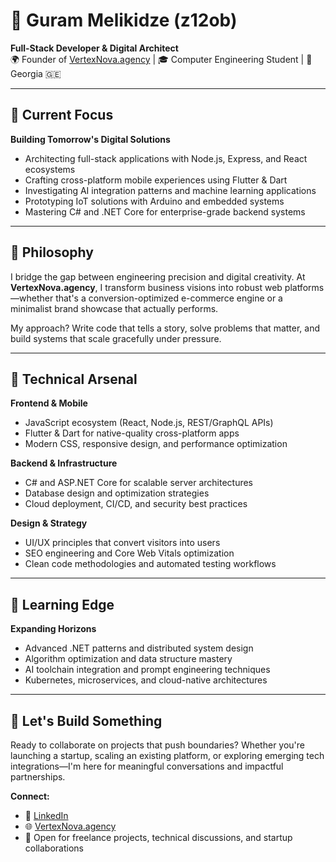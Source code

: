 # 👋 Guram Melikidze (z12ob)

**Full-Stack Developer & Digital Architect**  
🌍 Founder of [VertexNova.agency](https://vertexnova.agency) | 🎓 Computer Engineering Student | 📍 Georgia 🇬🇪

---

## 🎯 Current Focus

**Building Tomorrow's Digital Solutions**
- Architecting full-stack applications with Node.js, Express, and React ecosystems
- Crafting cross-platform mobile experiences using Flutter & Dart
- Investigating AI integration patterns and machine learning applications
- Prototyping IoT solutions with Arduino and embedded systems
- Mastering C# and .NET Core for enterprise-grade backend systems

---

## 💭 Philosophy

I bridge the gap between engineering precision and digital creativity. At **VertexNova.agency**, I transform business visions into robust web platforms—whether that's a conversion-optimized e-commerce engine or a minimalist brand showcase that actually performs.

My approach? Write code that tells a story, solve problems that matter, and build systems that scale gracefully under pressure.

---

## 🔧 Technical Arsenal

**Frontend & Mobile**
- JavaScript ecosystem (React, Node.js, REST/GraphQL APIs)
- Flutter & Dart for native-quality cross-platform apps
- Modern CSS, responsive design, and performance optimization

**Backend & Infrastructure**
- C# and ASP.NET Core for scalable server architectures  
- Database design and optimization strategies
- Cloud deployment, CI/CD, and security best practices

**Design & Strategy**
- UI/UX principles that convert visitors into users
- SEO engineering and Core Web Vitals optimization
- Clean code methodologies and automated testing workflows

---

## 🌱 Learning Edge

**Expanding Horizons**
- Advanced .NET patterns and distributed system design
- Algorithm optimization and data structure mastery
- AI toolchain integration and prompt engineering techniques
- Kubernetes, microservices, and cloud-native architectures

---

## 🤝 Let's Build Something

Ready to collaborate on projects that push boundaries? Whether you're launching a startup, scaling an existing platform, or exploring emerging tech integrations—I'm here for meaningful conversations and impactful partnerships.

**Connect:**
- 💼 [LinkedIn](https://www.linkedin.com/in/guram-melikidze/)  
- 🌐 [VertexNova.agency](https://vertexnova.agency/)  
- 💬 Open for freelance projects, technical discussions, and startup collaborations
